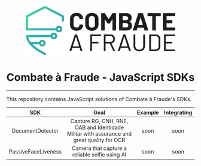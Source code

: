 <div align="center">
  
  [<img width="400px" src="/resources/combateafraude_logo.png?raw=true">](https://combateafraude.com)

  # Combate à Fraude - JavaScript SDKs
</div>

<hr>

This repository contains JavaScript solutions of Combate à Fraude's SDKs.

| SDK | Goal | Example | Integrating |
| :--: | :--: | :--: | :--: |
| DocumentDetector        | Capture RG, CNH, RNE, OAB and Identidade Militar with assurance and great quality for OCR | soon | soon |
| PassiveFaceLiveness     | Camera that capture a reliable selfie using AI | soon | soon |
